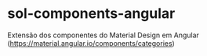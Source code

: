 # sol-components-angular
Extensão dos componentes do Material Design em Angular (https://material.angular.io/components/categories)
